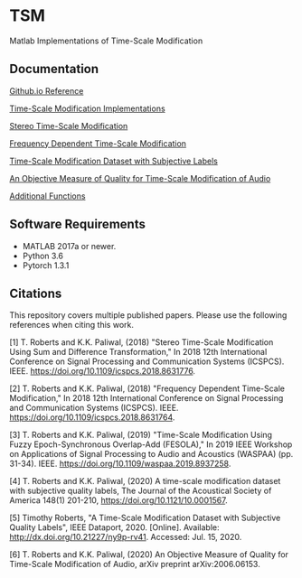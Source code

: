 # TSM
Matlab Implementations of Time-Scale Modification

## Documentation
[Github.io Reference](https://zygurt.github.io/TSM/)

[Time-Scale Modification Implementations](https://zygurt.github.io/TSM/methods)

[Stereo Time-Scale Modification](https://zygurt.github.io/TSM/stereo)

[Frequency Dependent Time-Scale Modification](https://zygurt.github.io/TSM/fdtsm)

[Time-Scale Modification Dataset with Subjective Labels](https://zygurt.github.io/TSM/subjective)

[An Objective Measure of Quality for Time-Scale Modification of Audio](https://zygurt.github.io/TSM/objective)

[Additional Functions](https://zygurt.github.io/TSM/functions)

## Software Requirements
- MATLAB 2017a or newer.
- Python 3.6
- Pytorch 1.3.1

## Citations

This repository covers multiple published papers.  Please use the following references when citing this work.

[1] T. Roberts and K.K. Paliwal, (2018) "Stereo Time-Scale Modification Using Sum and Difference Transformation," In 2018 12th International Conference on Signal Processing and Communication Systems (ICSPCS). IEEE. https://doi.org/10.1109/icspcs.2018.8631776.

[2] T. Roberts and K.K. Paliwal, (2018) "Frequency Dependent Time-Scale Modification," In 2018 12th International Conference on Signal Processing and Communication Systems (ICSPCS). IEEE. https://doi.org/10.1109/icspcs.2018.8631764.

[3] T. Roberts and K.K. Paliwal, (2019) "Time-Scale Modification Using Fuzzy Epoch-Synchronous Overlap-Add (FESOLA)," In 2019 IEEE Workshop on Applications of Signal Processing to Audio and Acoustics (WASPAA) (pp. 31-34). IEEE. https://doi.org/10.1109/waspaa.2019.8937258.

[4] T. Roberts and K.K. Paliwal, (2020) A time-scale modification dataset with subjective quality labels, The Journal of the Acoustical Society of America 148(1) 201-210, https://doi.org/10.1121/10.0001567.

[5] Timothy Roberts, "A Time-Scale Modification Dataset with Subjective Quality Labels", IEEE Dataport, 2020. [Online]. Available: http://dx.doi.org/10.21227/ny9p-rv41. Accessed: Jul. 15, 2020.

[6] T. Roberts and K.K. Paliwal, (2020) An Objective Measure of Quality for Time-Scale Modification of Audio, arXiv preprint arXiv:2006.06153.
